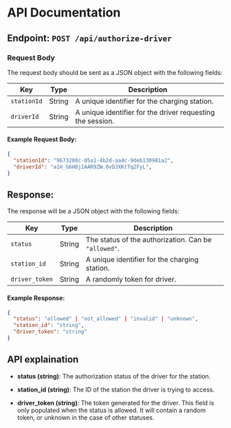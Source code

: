 # API Documentation

## Endpoint: `POST /api/authorize-driver`

### Request Body

The request body should be sent as a JSON object with the following fields:

| Key            | Type    | Description                                                                 |
| -------------- | ------- | --------------------------------------------------------------------------- |
| `stationId`    | String  | A unique identifier for the charging station.                              |
| `driverId`     | String  | A unique identifier for the driver requesting the session.                |


#### Example Request Body:
```json
{
  "stationId": "9673200c-05a1-4b2d-aa4c-9deb130981a2",
  "driverId": "a1H_G6H8j1AAR9ZW.0vDJXKtTq2FyL",
}
```

## Response:

The response will be a JSON object with the following fields:

| Key          | Type    | Description                                          |
|--------------| ------- |------------------------------------------------------|
| `status`     | String  | The status of the authorization. Can be `"allowed"`. |
| `station_id` | String  | A unique identifier for the charging station.        |
| `driver_token` | String  | A randomly token for driver.                         |

#### Example Response:
```json
{
  "status": "allowed" | "not_allowed" | "invalid" | "unknown",
  "station_id": "string",
  "driver_token": "string"
}
```

## API explaination
- **status (string)**: The authorization status of the driver for the station.

- **station_id (string)**: The ID of the station the driver is trying to access.

- **driver_token (string)**: The token generated for the driver. This field is only populated when the status is allowed. It will contain a random token, or unknown in the case of other statuses.

